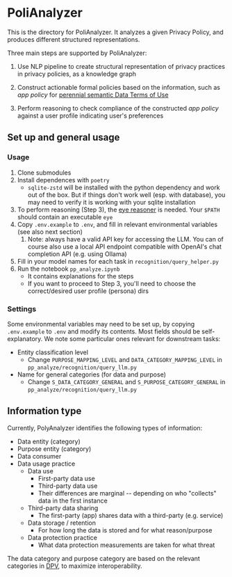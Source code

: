 # PoliAnalyzer

This is the directory for PoliAnalyzer. It analyzes a given Privacy Policy, and produces different structured representations. 

Three main steps are supported by PoliAnalyzer:

1. Use NLP pipeline to create structural representation of privacy practices in privacy policies, as a knowledge graph

2. Construct actionable formal policies based on the information, such as *app policy* for [perennial semantic Data Terms of Use](https://dl.acm.org/doi/10.1145/3589334.3645631)

3. Perform reasoning to check compliance of the constructed *app policy* against a user profile indicating user's preferences

## Set up and general usage

### Usage

1. Clone submodules
2. Install dependences with `poetry`
      - `sqlite-zstd` will be installed with the python dependency and work out of the box. But if things don't work well (esp. with database), you may need to verify it is working with your sqlite installation
3. To perform reasoning (Step 3), the [eye reasoner](https://github.com/eyereasoner/eye) is needed. Your `$PATH` should contain an executable `eye`
4. Copy `.env.example` to `.env`, and fill in relevant environmental variables (see also next section)
      1. Note: always have a valid API key for accessing the LLM. You can of course also use a local API endpoint compatible with OpenAI's chat completion API (e.g. using Ollama)
5. Fill in your model names for each task in `recognition/query_helper.py`
6. Run the notebook `pp_analyze.ipynb`
      - It contains explanations for the steps
      - If you want to proceed to Step 3, you'll need to choose the correct/desired user profile (persona) dirs

### Settings

Some environmental variables may need to be set up, by copying `.env.example` to `.env` and modify its contents. Most fields should be self-explanatory. We note some particular ones relevant for downstream tasks:

- Entity classification level
     - Change `PURPOSE_MAPPING_LEVEL` and `DATA_CATEGORY_MAPPING_LEVEL` in `pp_analyze/recognition/query_llm.py`
- Name for general categories (for data and purpose)
     - Change `S_DATA_CATEGORY_GENERAL` and `S_PURPOSE_CATEGORY_GENERAL` in `pp_analyze/recognition/query_llm.py`

## Information type

Currently, PolyAnalyzer identifies the following types of information:

- Data entity (category)
- Purpose entity (category)
- Data consumer
- Data usage practice
     - Data use
          - First-party data use
          - Third-party data use
          - Their differences are marginal -- depending on who "collects" data in the first instance
     - Third-party data sharing
          - The first-party (app) shares data with a third-party (e.g. service)
     - Data storage / retention
          - For how long the data is stored and for what reason/purpose
     - Data protection practice
          - What data protection measurements are taken for what threat

The data category and purpose category are based on the relevant categories in [DPV](https://w3c.github.io/dpv/2.0/dpv/), to maximize interoperability.

# 
